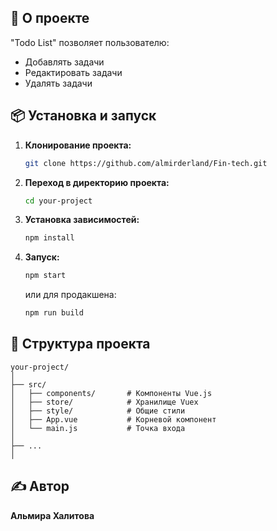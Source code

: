 
## 🚀 О проекте

"Todo List" позволяет пользователю:

- Добавлять задачи
- Редактировать задачи
- Удалять задачи

## 📦 Установка и запуск

1. **Клонирование проекта:**
    ```bash
    git clone https://github.com/almirderland/Fin-tech.git
    ```

2. **Переход в директорию проекта:**
    ```bash
    cd your-project
    ```

3. **Установка зависимостей:**
    ```bash
    npm install
    ```

4. **Запуск:**
    ```bash
    npm start
    ```
    или для продакшена:
    ```bash
    npm run build
    ```

## 📂 Структура проекта

```
your-project/
│
├── src/                  
│   ├── components/       # Компоненты Vue.js
│   ├── store/            # Хранилище Vuex
│   ├── style/            # Общие стили
│   ├── App.vue           # Корневой компонент
│   └── main.js           # Точка входа
│
├── ...                   
│
```

## ✍️ Автор

**Альмира Халитова**
